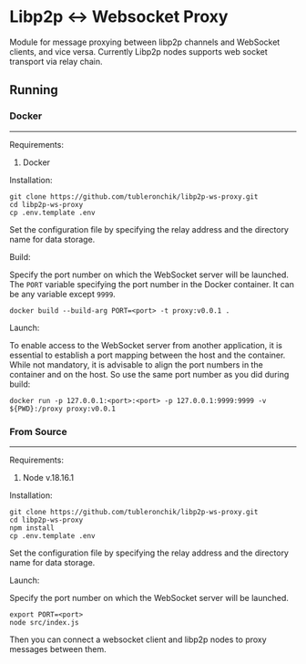 # Libp2p <-> Websocket Proxy

Module for message proxying between libp2p channels and WebSocket clients, and vice versa. Currently Libp2p nodes supports web socket transport via relay chain.

## Running

### Docker

---

Requirements:
1. Docker

Installation:

```
git clone https://github.com/tubleronchik/libp2p-ws-proxy.git
cd libp2p-ws-proxy
cp .env.template .env
```
Set the configuration file by specifying the relay address and the directory name for data storage.

Build:

Specify the port number on which the WebSocket server will be launched. The `PORT` variable specifying the port number in the Docker container. It can be any variable except `9999`.

```
docker build --build-arg PORT=<port> -t proxy:v0.0.1 .
```

Launch:

To enable access to the WebSocket server from another application, it is essential to establish a port mapping between the host and the container. While not mandatory, it is advisable to align the port numbers in the container and on the host.  So use the same port number as you did during build:

```
docker run -p 127.0.0.1:<port>:<port> -p 127.0.0.1:9999:9999 -v ${PWD}:/proxy proxy:v0.0.1
```

### From Source
---

Requirements:
1. Node v.18.16.1

Installation:

```
git clone https://github.com/tubleronchik/libp2p-ws-proxy.git
cd libp2p-ws-proxy
npm install
cp .env.template .env
```
Set the configuration file by specifying the relay address and the directory name for data storage.

Launch:

Specify the port number on which the WebSocket server will be launched.
```
export PORT=<port>
node src/index.js
```
Then you can connect a websocket client and libp2p nodes to proxy messages between them.